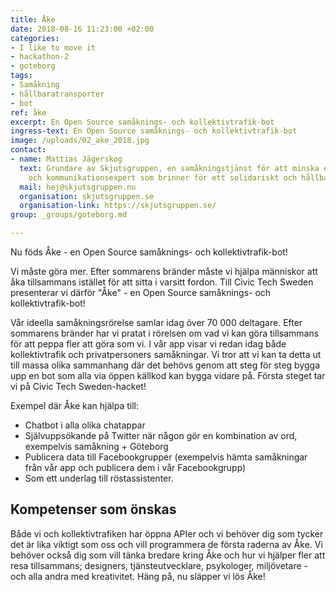 ```yaml
---
title: Åke
date: 2018-08-16 11:23:00 +02:00
categories:
- I like to move it
- hackathon-2
- goteborg
tags:
- Samåkning
- hållbaratransporter
- bot
ref: åke
excerpt: En Open Source samåknings- och kollektivtrafik-bot
ingress-text: En Open Source samåknings- och kollektivtrafik-bot
image: /uploads/02_ake_2018.jpg
contact:
- name: Mattias Jägerskog
  text: Grundare av Skjutsgruppen, en samåkningstjänst för att minska ensambilismen
    och kommunikationsexpert som brinner för ett solidariskt och hållbart samhälle.
  mail: hej@skjutsgruppen.nu
  organisation: skjutsgruppen.se
  organisation-link: https://skjutsgruppen.se/
group: _groups/goteborg.md

---
```


Nu föds Åke - en Open Source samåknings- och kollektivtrafik-bot!

Vi måste göra mer. Efter sommarens bränder måste vi hjälpa människor att åka tillsammans istället för att sitta i varsitt fordon. Till Civic Tech Sweden presenterar vi därför "Åke"  - en Open Source samåknings- och kollektivtrafik-bot!

Vår ideella samåkningsrörelse samlar idag över 70 000 deltagare. Efter sommarens bränder har vi pratat i rörelsen om vad vi kan göra tillsammans för att peppa fler att göra som vi. I vår app visar vi redan idag både kollektivtrafik och privatpersoners samåkningar. Vi tror att vi kan ta detta ut till massa olika sammanhang där det behövs genom att steg för steg bygga upp en bot som alla via öppen källkod kan bygga vidare på. Första steget tar vi på Civic Tech Sweden-hacket!

Exempel där Åke kan hjälpa till:

- Chatbot i alla olika chatappar
- Självuppsökande på Twitter när någon gör en kombination av ord, exempelvis samåkning + Göteborg
- Publicera data till Facebookgrupper (exempelvis hämta samåkningar från vår app och publicera dem i vår Facebookgrupp)
- Som ett underlag till röstassistenter.

## Kompetenser som önskas

Både vi och kollektivtrafiken har öppna APIer och vi behöver dig som tycker det är lika viktigt som oss och vill programmera de första raderna av Åke. Vi behöver också dig som vill tänka bredare kring Åke och hur vi hjälper fler att resa tillsammans; designers, tjänsteutvecklare, psykologer, miljövetare - och alla andra med kreativitet. Häng på, nu släpper vi lös Åke!
